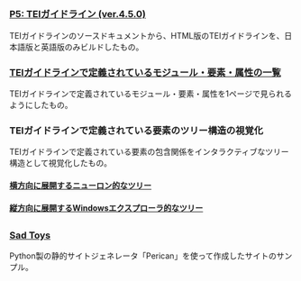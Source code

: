 ## 
### [P5: TEIガイドライン (ver.4.5.0)](https://muranamihdk.github.io/tei-guidelines-ja/ja/html/index.html)
TEIガイドラインのソースドキュメントから、HTML版のTEIガイドラインを、日本語版と英語版のみビルドしたもの。
### [TEIガイドラインで定義されているモジュール・要素・属性の一覧](https://muranamihdk.github.io/tei-elements-list/)
TEIガイドラインで定義されているモジュール・要素・属性を1ページで見られるようにしたもの。
### TEIガイドラインで定義されている要素のツリー構造の視覚化
TEIガイドラインで定義されている要素の包含関係をインタラクティブなツリー構造として視覚化したもの。
#### [横方向に展開するニューロン的なツリー](https://muranamihdk.github.io/tei-elements-tree/horizontal-tree/)
#### [縦方向に展開するWindowsエクスプローラ的なツリー](https://muranamihdk.github.io/tei-elements-tree/vertical-explorer/)
## 
### [Sad Toys](https://muranamihdk.github.io/sad-toys/)
Python製の静的サイトジェネレータ「Perican」を使って作成したサイトのサンプル。
